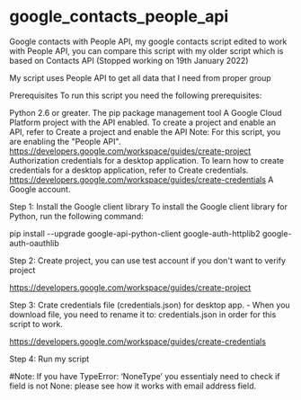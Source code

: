 # google_contacts_people_api
Google contacts with People API, my google contacts script edited to work with People API, you can compare this script with my older script which is based on Contacts API (Stopped working on 19th January 2022)

My script uses People API to get all data that I need from proper group

Prerequisites
To run this script you need the following prerequisites:

Python 2.6 or greater.
The pip package management tool
A Google Cloud Platform project with the API enabled. To create a project and enable an API, refer to Create a project and enable the API
Note: For this script, you are enabling the "People API".
https://developers.google.com/workspace/guides/create-project
Authorization credentials for a desktop application. To learn how to create credentials for a desktop application, refer to Create credentials.
https://developers.google.com/workspace/guides/create-credentials
A Google account.

Step 1: Install the Google client library
To install the Google client library for Python, run the following command:


  pip install --upgrade google-api-python-client google-auth-httplib2 google-auth-oauthlib
 
Step 2: Create project, you can use test account if you don't want to verify project
 
 https://developers.google.com/workspace/guides/create-project
 
 
Step 3: Crate credentials file (credentials.json) for desktop app. - When you download file, you need to rename it to: credentials.json in order for this script to work.
 
 https://developers.google.com/workspace/guides/create-credentials
 
Step 4: Run my script

#Note: If you have TypeError: ‘NoneType’ you essentialy need to check if field is not None: please see how it works with email address field.
